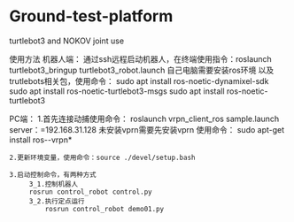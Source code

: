 # Ground-test-platform
turtlebot3 and NOKOV joint use

使用方法
机器人端：
	通过ssh远程启动机器人，在终端使用指令：roslaunch turtlebot3_bringup turtlebot3_robot.launch
		自己电脑需要安装ros环境 以及trutlebots相关包，使用命令：
		sudo apt install ros-noetic-dynamixel-sdk
   		sudo apt install ros-noetic-turtlebot3-msgs
   		sudo apt install ros-noetic-turtlebot3
		
		
PC端：
	1.首先连接动捕使用命令：
	roslaunch vrpn_client_ros sample.launch  server：=192.168.31.128
		未安装vprn需要先安装vprn 使用命令：
		sudo apt-get install ros-<your ros vision>-vrpn*
  
	2.更新环境变量，使用命令：source ./devel/setup.bash
  
  	3.启动控制命令，有两种方式
   		 3_1.控制机器人
   		 rosrun control_robot control.py 
   		 3_2.执行定点运行
    		 rosrun control_robot demo01.py 
